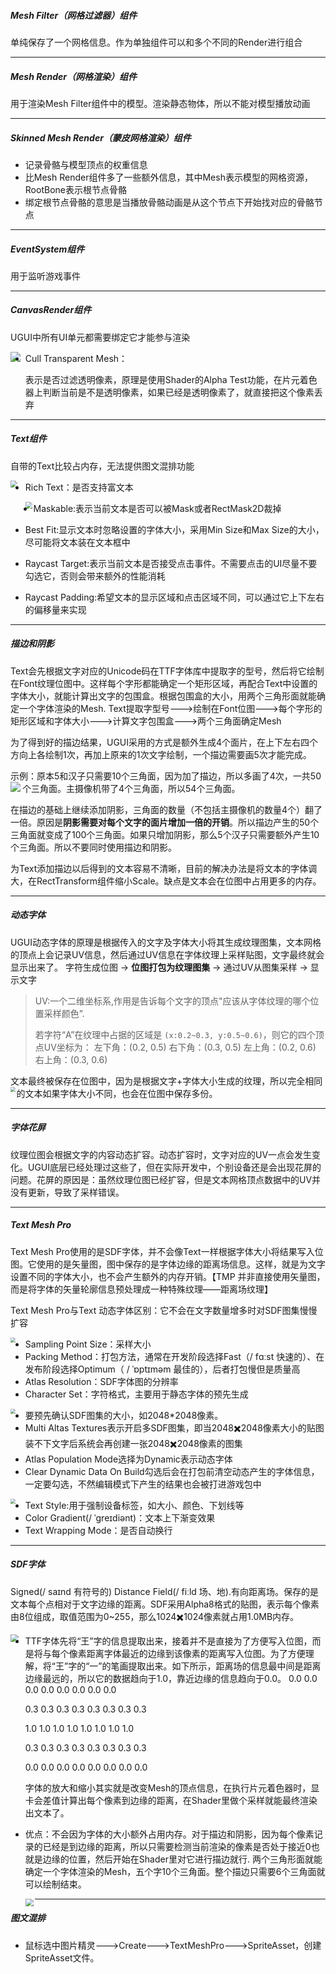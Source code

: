 ##### Mesh Filter（网格过滤器）组件

单纯保存了一个网格信息。作为单独组件可以和多个不同的Render进行组合

------

##### Mesh Render（网格渲染）组件

用于渲染Mesh Filter组件中的模型。渲染静态物体，所以不能对模型播放动画

------

##### Skinned Mesh Render（蒙皮网格渲染）组件

- 记录骨骼与模型顶点的权重信息
- 比Mesh Render组件多了一些额外信息，其中Mesh表示模型的网格资源，RootBone表示根节点骨骼
- 绑定根节点骨骼的意思是当播放骨骼动画是从这个节点下开始找对应的骨骼节点

------

##### EventSystem组件

用于监听游戏事件

------

##### CanvasRender组件

UGUI中所有UI单元都需要绑定它才能参与渲染

<img src="..\Texture\Unity\003.png" align="left"/>

- Cull Transparent Mesh：

  表示是否过滤透明像素，原理是使用Shader的Alpha Test功能，在片元着色器上判断当前是不是透明像素，如果已经是透明像素了，就直接把这个像素丢弃

------

##### Text组件

自带的Text比较占内存，无法提供图文混排功能

<img src="..\Texture\Unity\001.png" style="zoom:67%;" align="left" />

- Rich Text：是否支持富文本

  <img src="..\Texture\Unity\002.png" style="zoom:67%;" align="left"/>

- Maskable:表示当前文本是否可以被Mask或者RectMask2D裁掉

- Best Fit:显示文本时忽略设置的字体大小，采用Min Size和Max Size的大小，尽可能将文本装在文本框中

- Raycast Target:表示当前文本是否接受点击事件。不需要点击的UI尽量不要勾选它，否则会带来额外的性能消耗

- Raycast Padding:希望文本的显示区域和点击区域不同，可以通过它上下左右的偏移量来实现

------

##### 描边和阴影

Text会先根据文字对应的Unicode码在TTF字体库中提取字的型号，然后将它绘制在Font纹理位图中。这样每个字形都能确定一个矩形区域，再配合Text中设置的字体大小，就能计算出文字的包围盒。根据包围盒的大小，用两个三角形面就能确定一个字体渲染的Mesh.
Text提取字型号--->绘制在Font位图--->每个字形的矩形区域和字体大小--->计算文字包围盒--->两个三角面确定Mesh

为了得到好的描边结果，UGUI采用的方式是额外生成4个面片，在上下左右四个方向上各绘制1次，再加上原来的1次文字绘制，一个描边需要画5次才能完成。

示例：原本5和汉子只需要10个三角面，因为加了描边，所以多画了4次，一共50个三角面。主摄像机带了4个三角面，所以54个三角面。
<img src="..\Texture\Unity\004.png"  align="left"  />











在描边的基础上继续添加阴影，三角面的数量（不包括主摄像机的数量4个）翻了一倍。原因是**阴影需要对每个文字的面片增加一倍的开销**。所以描边产生的50个三角面就变成了100个三角面。如果只增加阴影，那么5个汉子只需要额外产生10个三角面。所以不要同时使用描边和阴影。

为Text添加描边以后得到的文本容易不清晰，目前的解决办法是将文本的字体调大，在RectTransform组件缩小Scale。缺点是文本会在位图中占用更多的内存。

------

##### 动态字体

UGUI动态字体的原理是根据传入的文字及字体大小将其生成纹理图集，文本网格的顶点上会记录UV信息，然后通过UV信息在字体纹理上采样贴图，文字最终就会显示出来了。
字符生成位图 → **位图打包为纹理图集** → 通过UV从图集采样 → 显示文字

> UV:一个二维坐标系,作用是告诉每个文字的顶点"应该从字体纹理的哪个位置采样颜色”.
>
> 若字符“A”在纹理中占据的区域是 `(x:0.2~0.3, y:0.5~0.6)`，则它的四个顶点UV坐标为：
> 左下角：(0.2, 0.5)
> 右下角：(0.3, 0.5)
> 左上角：(0.2, 0.6)
> 右上角：(0.3, 0.6)

文本最终被保存在位图中，因为是根据文字+字体大小生成的纹理，所以完全相同的文本如果字体大小不同，也会在位图中保存多份。
<img src="..\Texture\Unity\006.png"  align="left" style="zoom:50%;" />

------

##### 字体花屏

纹理位图会根据文字的内容动态扩容。动态扩容时，文字对应的UV一点会发生变化。UGUI底层已经处理过这些了，但在实际开发中，个别设备还是会出现花屏的问题。花屏的原因是：虽然纹理位图已经扩容，但是文本网格顶点数据中的UV并没有更新，导致了采样错误。

------

##### Text Mesh Pro

Text Mesh Pro使用的是SDF字体，并不会像Text一样根据字体大小将结果写入位图。它使用的是矢量图，图中保存的是字体边缘的距离场信息。这样，就是为文字设置不同的字体大小，也不会产生额外的内存开销。【TMP 并非直接使用矢量图，而是将字体的矢量轮廓信息预处理成一种特殊纹理——距离场纹理】

Text Mesh Pro与Text 动态字体区别：它不会在文字数量增多时对SDF图集慢慢扩容

<img src="..\Texture\Unity\005.png"  align="left" style="zoom:50%;" />

- Sampling Point Size：采样大小
- Packing Method：打包方法，通常在开发阶段选择Fast（/ fɑːst 快速的）、在发布阶段选择Optimum（ / ˈɒptɪməm 最佳的），后者打包慢但是质量高
- Atlas Resolution：SDF字体图的分辨率
- Character Set：字符格式，主要用于静态字体的预先生成

<img src="..\Texture\Unity\007.png"  align="left" style="zoom:50%;" />

- 要预先确认SDF图集的大小，如2048*2048像素。
- Multi Altas Textures表示开启多SDF图集，即当2048✖️2048像素大小的贴图装不下文字后系统会再创建一张2048✖️2048像素的图集
- Atlas Population Mode选择为Dynamic表示动态字体
- Clear Dynamic Data On Build勾选后会在打包前清空动态产生的字体信息，一定要勾选，不然编辑模式下产生的结果也会被打进游戏包中

<img src="..\Texture\Unity\008.png"  align="left" style="zoom:50%;" />

- Text Style:用于强制设备标签，如大小、颜色、下划线等
- Color Gradient(/ ˈɡreɪdiənt)：文本上下渐变效果
- Text Wrapping Mode：是否自动换行

------

##### SDF字体

Signed(/ saɪnd 有符号的) Distance Field(/ fiːld 场、地).有向距离场。保存的是文本每个点相对于文字边缘的距离。SDF采用Alpha8格式的贴图，表示每个像素由8位组成，取值范围为0~255，那么1024✖️1024像素就占用1.0MB内存。

<img src="..\Texture\Unity\009.png"  align="left" style="zoom: 80%;" />

- TTF字体先将“王”字的信息提取出来，接着并不是直接为了方便写入位图，而是将与每个像素距离字体最近的边缘到该像素的距离写入位图。为了方便理解，将“王”字的“一”的笔画提取出来。如下所示，距离场的信息最中间是距离边缘最远的，所以它的数据趋向于1.0，靠近边缘的信息趋向于0.0。
  0.0 0.0 0.0 0.0 0.0 0.0 0.0 0.0

  0.3 0.3 0.3 0.3 0.3 0.3 0.3 0.3

  1.0 1.0 1.0 1.0 1.0 1.0 1.0 1.0

  0.3 0.3 0.3 0.3 0.3 0.3 0.3 0.3

  0.0 0.0 0.0 0.0 0.0 0.0 0.0 0.0

  字体的放大和缩小其实就是改变Mesh的顶点信息，在执行片元着色器时，显卡会差值计算出每个像素到边缘的距离，在Shader里做个采样就能最终渲染出文本了。

- 优点：不会因为字体的大小额外占用内存。对于描边和阴影，因为每个像素记录的已经是到边缘的距离，所以只需要检测当前渲染的像素是否处于接近0也就是边缘的位置，然后开始在Shader里对它进行描边就行.
  两个三角形面就能确定一个字体渲染的Mesh，五个字10个三角面。整个描边只需要6个三角面就可以绘制结束。

  <img src="..\Texture\Unity\010.png"  align="left" style="zoom: 80%;" />

------

##### 图文混排

- 鼠标选中图片精灵--->Create--->TextMeshPro--->SpriteAsset，创建SpriteAsset文件。